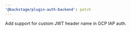 ```yaml
---
'@backstage/plugin-auth-backend': patch
---
```


Add support for custom JWT header name in GCP IAP auth.
